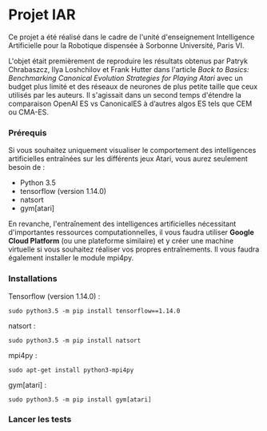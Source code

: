 # Projet IAR 

Ce projet a été réalisé dans le cadre de l'unité d'enseignement Intelligence Artificielle pour la Robotique dispensée à Sorbonne Université, Paris VI.

L'objet était premièrement de reproduire les résultats obtenus par Patryk Chrabaszcz, Ilya Loshchilov et Frank Hutter dans l'article _Back to Basics: Benchmarking Canonical Evolution Strategies for Playing Atari_ avec un budget plus limité et des réseaux de neurones de plus petite taille que ceux utilisés par les auteurs. Il s'agissait dans un second temps d'étendre la comparaison OpenAI ES vs CanonicalES à d’autres algos ES tels que CEM ou CMA-ES.

### Prérequis

Si vous souhaitez uniquement visualiser le comportement des intelligences artificielles entraînées sur les différents jeux Atari, vous aurez seulement besoin de :

- Python 3.5
- tensorflow (version 1.14.0) 
- natsort
- gym[atari]

En revanche, l'entraînement des intelligences artificielles nécessitant d'importantes ressources computationnelles, il vous faudra utiliser **Google Cloud Platform** (ou une plateforme similaire) et y créer une machine virtuelle si vous souhaitez réaliser vos propres entraînements. Il vous faudra également installer le module mpi4py.

### Installations

Tensorflow (version 1.14.0) :
```
sudo python3.5 -m pip install tensorflow==1.14.0
```
natsort :
```
sudo python3.5 -m pip install natsort
```
mpi4py :
```
sudo apt-get install python3-mpi4py
```
gym[atari] :
```
sudo python3.5 -m pip install gym[atari]
```

### Lancer les tests


